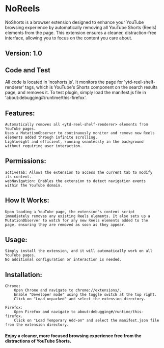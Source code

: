 # NoReels
NoShorts is a browser extension designed to enhance your YouTube browsing experience by automatically removing all YouTube Shorts (Reels) elements from the page. This extension ensures a cleaner, distraction-free interface, allowing you to focus on the content you care about.

## Version: 1.0

## Code and Test
All code is located in 'noshorts.js'. 
It monitors the page for 'ytd-reel-shelf-renderer' tags, which is YouTube's Shorts component on the search results page, and removes it.
To test plugin, simply load the manifest.js file in 'about:debugging#/runtime/this-firefox'. 

## Features:
    Automatically removes all <ytd-reel-shelf-renderer> elements from YouTube pages.
    Uses a MutationObserver to continuously monitor and remove new Reels elements added through infinite scrolling.
    Lightweight and efficient, running seamlessly in the background without requiring user interaction.

## Permissions:
    activeTab: Allows the extension to access the current tab to modify its content.
    webNavigation: Enables the extension to detect navigation events within the YouTube domain.

## How It Works:
    Upon loading a YouTube page, the extension's content script immediately removes any existing Reels elements. It also sets up a MutationObserver to watch for any new Reels elements added to the page, ensuring they are removed as soon as they appear.

## Usage:
    Simply install the extension, and it will automatically work on all YouTube pages.
    No additional configuration or interaction is needed.

## Installation:
    Chrome:
        Open Chrome and navigate to chrome://extensions/.
        Enable "Developer mode" using the toggle switch at the top right.
        Click on "Load unpacked" and select the extension directory.

    Firefox:
        Open Firefox and navigate to about:debugging#/runtime/this-firefox.
        Click on "Load Temporary Add-on" and select the manifest.json file from the extension directory.

#### Enjoy a cleaner, more focused browsing experience free from the distractions of YouTube Shorts.